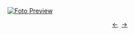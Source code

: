 [![Foto Preview](preview/n325.avif)](https://20essentials.github.io/project-000-325)

<div align="center" style="display: flex; justify-content: center;">
  <a  href="https://github.com/20essentials/project-000-324" target="_blank">&#8592;</a>
  &nbsp;&nbsp;
  <a  href="https://github.com/20essentials/project-000-326" target="_blank">&#8594;</a>
</div>
